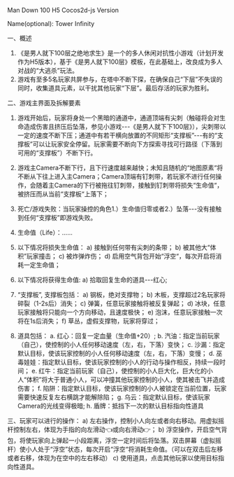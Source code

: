 Man Down 100 H5 Cocos2d-js Version

Name(optional): Tower Infinity

一、概述
1. 《是男人就下100层之绝地求生》是一个的多人休闲对抗性小游戏（计划开发作为H5版本），基于《是男人就下100层》模板，在此基础上，改良成为多人对战的“大逃杀”玩法。
2. 游戏有至多5名玩家共屏参与，在塔中不断下探，在确保自己“下层”不失误的同时，收集道具元素，以干扰其他玩家“下层”。最后存活的玩家为胜利。

二、游戏主界面及拆解要素
1. 游戏开始后，玩家将身处一个黑暗的通道中，通道顶端有尖刺（触碰将会对生命造成伤害且挤压后坠落，参见小游戏---《是男人就下下100层》），尖刺带以一定的速度不断下压；通道中有若干横向放置的不同矩形“支撑板”---有的“支撑板”可以让玩家安全停留。玩家需要不断向下方探索寻找可行路径（下落到可用的“支撑板”）不断下行。
2. 游戏主Camera不断下行，且下行速度越来越快；未知且随机的“地图原素“将不断从下往上进入主Camera；Camera顶端有钉刺带，若玩家不进行任何操作，会随着主Camera的下行被拖往钉刺带，接触到钉刺带将损失“生命值“，被挤压而从当前“支撑板“上落下；
2. 死亡/游戏失败：当玩家操控的角色1.）生命值归零或者2.）坠落---没有接触到任何“支撑板”即游戏失败。
3. 生命值（Life）：......
 
4. 以下情况将损失生命值：
a)	接触到任何带有尖刺的条带；
b)	被其他大“体积”玩家撞击；
c)	被炸弹炸伤；
d)	启用空气背包开始“浮空“，每次开启将消耗一定生命值；

5. 以下情况将获得生命值:
a)	拾取回复生命的道具---红心;

6. “支撑板”, 支撑板包括：
a)	钢板，绝对支撑物；
b)	木板，支撑超过2名玩家将碎裂（1-2s后）消失；
c)	弹簧，任意玩家接触将被反复弹起；
d)	冰块，任意玩家接触将只能向一个方向移动，且速度极快；
e)	泡沫，任意玩家接触一次将在1s后消失；
f)	草丛，虚假支撑物，玩家将穿过；
7. 道具包括：
a.	红心：回复一定血量（生命值+20）;
b.	汽油：指定当前玩家（自己），使控制的小人任何移动速度（左，右，下落）变快；
c.	沙漏：指定默认目标，使该玩家控制的小人任何移动速度（左，右，下落）变慢；
d.	巫毒娃娃：指定默认目标，使该玩家控制的小人的行动与操作相反，持续一段时间；
e.	红牛：指定当前玩家（自己），使控制的小人巨大化，巨大化的小人“体积”将大于普通小人，可以冲撞其他玩家控制的小人，使其被击飞并造成伤害；
f.	陷阱：指定默认目标，使该玩家控制的小人被锁定在当前位置，玩家需要快速反复左右横跳才能解除陷；
g.	乌云：指定默认目标，使该玩家Camera的光线变得极暗;
h.	盾牌：抵挡下一次的默认目标指向性道具

三、玩家可以进行的操作：
a)	左右操作，控制小人向左或者向右移动。用虚拟摇杆控制左右，体现为手指的向左滑动👈或向右滑动👉；
b)	浮空操作，开启空气背包，将使玩家向上弹起一小段距离，浮空一定时间后将坠落。双击屏幕（虚拟摇杆）使小人处于“浮空”状态，每次开启“浮空“将消耗生命值。（可以在双击后左移或者右移，体现为在空中的左右移动）
c)  使用道具，点击其他玩家以使用目标指向性道具。
